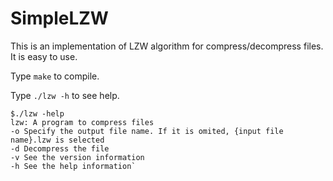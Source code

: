 SimpleLZW
=========

This is an implementation of LZW algorithm for  compress/decompress files. It is easy to use. 

Type `make` to compile.

Type `./lzw -h` to see help.

    $./lzw -help
    lzw: A program to compress files
    -o Specify the output file name. If it is omited, {input file name}.lzw is selected 
    -d Decompress the file
    -v See the version information
    -h See the help information`
